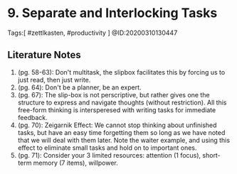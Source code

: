 # 9. Separate and Interlocking Tasks

Tags:[ #zettlkasten, #productivity ]
@ID:20200310130447

## Literature Notes
1. (pg. 58-63): Don't multitask, the slipbox facilitates this by forcing us to just read, then just write.
2. (pg. 64): Don't be a planner, be an expert.
3. (pg. 67): The slip-box is not perscriptive, but rather gives one the structure to express and navigate thoughts (without restriction). All this free-form thinking is intersperesed with writing tasks for immediate feedback.
4. (pg. 70): Zeigarnik Effect: We cannot stop thinking about unfinished tasks, but have an easy time forgetting them so long as we have noted that we will deal with them later. Note the waiter example, and using this effect to eliminate small tasks and hold on to important ones.
5. (pg. 71): Consider your 3 limited resources: attention (1 focus), short-term memory (7 items), willpower.